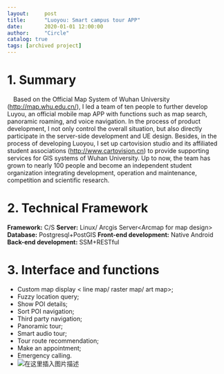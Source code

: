```yaml
---
layout:     post
title:      "Luoyou: Smart campus tour APP"
date:       2020-01-01 12:00:00
author:     "Circle"
catalog: true
tags: [archived project]
---
```

# 1. Summary
&emsp;Based on the Official Map System of Wuhan University (http://map.whu.edu.cn/), I led a team of ten people to further develop Luyou, an official mobile map APP with functions such as map search, panoramic roaming, and voice navigation. In the process of product development, I not only control the overall situation, but also directly participate in the server-side development and UE design. Besides, in the process of developing Luoyou, I set up cartovision studio and its affiliated student associations (http://www.cartovision.cn) to provide supporting services for GIS systems of Wuhan University. Up to now, the team has grown to nearly 100 people and become an independent student organization integrating development, operation and maintenance, competition and scientific research.
# 2. Technical Framework
**Framework:** C/S
**Server:** Linux/ Arcgis Server\<Arcmap for map design>
**Database:** Postgresql+PostGIS
**Front-end development:** Native Android 
**Back-end development:**  SSM+RESTful
# 3. Interface and functions
 - Custom map display \< line map/ raster map/ art map>;
 - Fuzzy location query;
 - Show POI details;
 - Sort POI navigation;
 - Third party navigation;
 - Panoramic tour;
 - Smart audio tour;
 - Tour route recommendation;
 - Make an appointment;
 - Emergency calling.
 - ![在这里插入图片描述](https://img-blog.csdnimg.cn/20190809111323833.jpg?x-oss-process=image/watermark,type_ZmFuZ3poZW5naGVpdGk,shadow_10,text_aHR0cHM6Ly9ibG9nLmNzZG4ubmV0L3NreXRydWluZQ==,size_16,color_FFFFFF,t_70)
 
